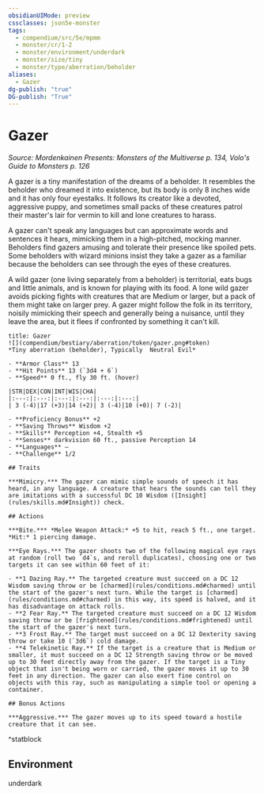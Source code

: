 ```yaml
---
obsidianUIMode: preview
cssclasses: json5e-monster
tags:
  - compendium/src/5e/mpmm
  - monster/cr/1-2
  - monster/environment/underdark
  - monster/size/tiny
  - monster/type/aberration/beholder
aliases:
  - Gazer
dg-publish: "true"
DG-publish: "True"
---
```

# Gazer
*Source: Mordenkainen Presents: Monsters of the Multiverse p. 134, Volo's Guide to Monsters p. 126*  

A gazer is a tiny manifestation of the dreams of a beholder. It resembles the beholder who dreamed it into existence, but its body is only 8 inches wide and it has only four eyestalks. It follows its creator like a devoted, aggressive puppy, and sometimes small packs of these creatures patrol their master's lair for vermin to kill and lone creatures to harass.

A gazer can't speak any languages but can approximate words and sentences it hears, mimicking them in a high-pitched, mocking manner. Beholders find gazers amusing and tolerate their presence like spoiled pets. Some beholders with wizard minions insist they take a gazer as a familiar because the beholders can see through the eyes of these creatures.

A wild gazer (one living separately from a beholder) is territorial, eats bugs and little animals, and is known for playing with its food. A lone wild gazer avoids picking fights with creatures that are Medium or larger, but a pack of them might take on larger prey. A gazer might follow the folk in its territory, noisily mimicking their speech and generally being a nuisance, until they leave the area, but it flees if confronted by something it can't kill.

```ad-statblock
title: Gazer
![](compendium/bestiary/aberration/token/gazer.png#token)
*Tiny aberration (beholder), Typically  Neutral Evil*

- **Armor Class** 13 
- **Hit Points** 13 (`3d4 + 6`)
- **Speed** 0 ft., fly 30 ft. (hover)

|STR|DEX|CON|INT|WIS|CHA|
|:---:|:---:|:---:|:---:|:---:|:---:|
| 3 (-4)|17 (+3)|14 (+2)| 3 (-4)|10 (+0)| 7 (-2)|

- **Proficiency Bonus** +2
- **Saving Throws** Wisdom +2
- **Skills** Perception +4, Stealth +5
- **Senses** darkvision 60 ft., passive Perception 14
- **Languages** —
- **Challenge** 1/2

## Traits

***Mimicry.*** The gazer can mimic simple sounds of speech it has heard, in any language. A creature that hears the sounds can tell they are imitations with a successful DC 10 Wisdom ([Insight](rules/skills.md#Insight)) check.

## Actions

***Bite.*** *Melee Weapon Attack:* +5 to hit, reach 5 ft., one target. *Hit:* 1 piercing damage.

***Eye Rays.*** The gazer shoots two of the following magical eye rays at random (roll two `d4`s, and reroll duplicates), choosing one or two targets it can see within 60 feet of it:

- **1 Dazing Ray.** The targeted creature must succeed on a DC 12 Wisdom saving throw or be [charmed](rules/conditions.md#charmed) until the start of the gazer's next turn. While the target is [charmed](rules/conditions.md#charmed) in this way, its speed is halved, and it has disadvantage on attack rolls.  
- **2 Fear Ray.** The targeted creature must succeed on a DC 12 Wisdom saving throw or be [frightened](rules/conditions.md#frightened) until the start of the gazer's next turn.  
- **3 Frost Ray.** The target must succeed on a DC 12 Dexterity saving throw or take 10 (`3d6`) cold damage.  
- **4 Telekinetic Ray.** If the target is a creature that is Medium or smaller, it must succeed on a DC 12 Strength saving throw or be moved up to 30 feet directly away from the gazer. If the target is a Tiny object that isn't being worn or carried, the gazer moves it up to 30 feet in any direction. The gazer can also exert fine control on objects with this ray, such as manipulating a simple tool or opening a container.  

## Bonus Actions

***Aggressive.*** The gazer moves up to its speed toward a hostile creature that it can see.
```
^statblock

## Environment

underdark